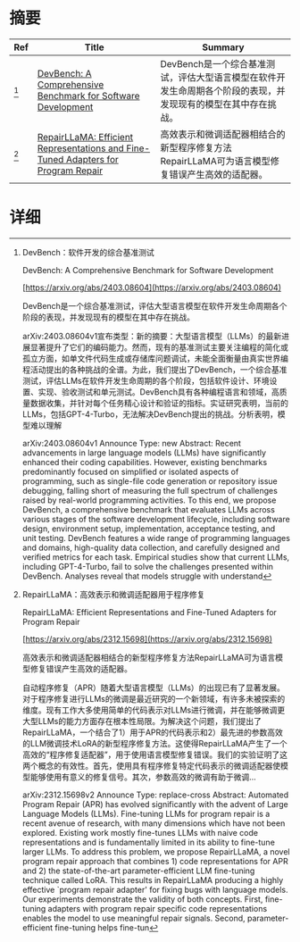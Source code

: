 # 摘要

| Ref | Title | Summary |
| --- | --- | --- |
| [^1] | [DevBench: A Comprehensive Benchmark for Software Development](https://arxiv.org/abs/2403.08604) | DevBench是一个综合基准测试，评估大型语言模型在软件开发生命周期各个阶段的表现，并发现现有的模型在其中存在挑战。 |
| [^2] | [RepairLLaMA: Efficient Representations and Fine-Tuned Adapters for Program Repair](https://arxiv.org/abs/2312.15698) | 高效表示和微调适配器相结合的新型程序修复方法RepairLLaMA可为语言模型修复错误产生高效的适配器。 |

# 详细

[^1]: DevBench：软件开发的综合基准测试

    DevBench: A Comprehensive Benchmark for Software Development

    [https://arxiv.org/abs/2403.08604](https://arxiv.org/abs/2403.08604)

    DevBench是一个综合基准测试，评估大型语言模型在软件开发生命周期各个阶段的表现，并发现现有的模型在其中存在挑战。

    

    arXiv:2403.08604v1宣布类型：新的摘要：大型语言模型（LLMs）的最新进展显著提升了它们的编码能力。然而，现有的基准测试主要关注编程的简化或孤立方面，如单文件代码生成或存储库问题调试，未能全面衡量由真实世界编程活动提出的各种挑战的全谱。为此，我们提出了DevBench，一个综合基准测试，评估LLMs在软件开发生命周期的各个阶段，包括软件设计、环境设置、实现、验收测试和单元测试。DevBench具有各种编程语言和领域，高质量数据收集，并针对每个任务精心设计和验证的指标。实证研究表明，当前的LLMs，包括GPT-4-Turbo，无法解决DevBench提出的挑战。分析表明，模型难以理解

    arXiv:2403.08604v1 Announce Type: new  Abstract: Recent advancements in large language models (LLMs) have significantly enhanced their coding capabilities. However, existing benchmarks predominantly focused on simplified or isolated aspects of programming, such as single-file code generation or repository issue debugging, falling short of measuring the full spectrum of challenges raised by real-world programming activities. To this end, we propose DevBench, a comprehensive benchmark that evaluates LLMs across various stages of the software development lifecycle, including software design, environment setup, implementation, acceptance testing, and unit testing. DevBench features a wide range of programming languages and domains, high-quality data collection, and carefully designed and verified metrics for each task. Empirical studies show that current LLMs, including GPT-4-Turbo, fail to solve the challenges presented within DevBench. Analyses reveal that models struggle with understand
    
[^2]: RepairLLaMA：高效表示和微调适配器用于程序修复

    RepairLLaMA: Efficient Representations and Fine-Tuned Adapters for Program Repair

    [https://arxiv.org/abs/2312.15698](https://arxiv.org/abs/2312.15698)

    高效表示和微调适配器相结合的新型程序修复方法RepairLLaMA可为语言模型修复错误产生高效的适配器。

    

    自动程序修复（APR）随着大型语言模型（LLMs）的出现已有了显著发展。对于程序修复进行LLMs的微调是最近研究的一个新领域，有许多未被探索的维度。现有工作大多使用简单的代码表示对LLMs进行微调，并在能够微调更大型LLMs的能力方面存在根本性局限。为解决这个问题，我们提出了RepairLLaMA，一个结合了1）用于APR的代码表示和2）最先进的参数高效的LLM微调技术LoRA的新型程序修复方法。这使得RepairLLaMA产生了一个高效的“程序修复适配器”，用于使用语言模型修复错误。我们的实验证明了这两个概念的有效性。首先，使用具有程序修复特定代码表示的微调适配器使模型能够使用有意义的修复信号。其次，参数高效的微调有助于微调...

    arXiv:2312.15698v2 Announce Type: replace-cross  Abstract: Automated Program Repair (APR) has evolved significantly with the advent of Large Language Models (LLMs). Fine-tuning LLMs for program repair is a recent avenue of research, with many dimensions which have not been explored. Existing work mostly fine-tunes LLMs with naive code representations and is fundamentally limited in its ability to fine-tune larger LLMs. To address this problem, we propose RepairLLaMA, a novel program repair approach that combines 1) code representations for APR and 2) the state-of-the-art parameter-efficient LLM fine-tuning technique called LoRA. This results in RepairLLaMA producing a highly effective `program repair adapter' for fixing bugs with language models. Our experiments demonstrate the validity of both concepts. First, fine-tuning adapters with program repair specific code representations enables the model to use meaningful repair signals. Second, parameter-efficient fine-tuning helps fine-tun
    

